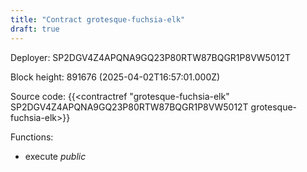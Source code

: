 ```yaml
---
title: "Contract grotesque-fuchsia-elk"
draft: true
---
```

Deployer: SP2DGV4Z4APQNA9GQ23P80RTW87BQGR1P8VW5012T


 



Block height: 891676 (2025-04-02T16:57:01.000Z)

Source code: {{<contractref "grotesque-fuchsia-elk" SP2DGV4Z4APQNA9GQ23P80RTW87BQGR1P8VW5012T grotesque-fuchsia-elk>}}

Functions:

* execute _public_

